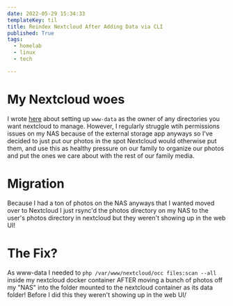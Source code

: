 ```yaml
---
date: 2022-05-29 15:34:33
templateKey: til
title: Reindex Nextcloud After Adding Data via CLI
published: True
tags:
  - homelab
  - linux
  - tech

---
```


# My Nextcloud woes

I wrote [here]("nextcloud-permissions-with-zfs-and-ansible-nas") about setting
up `www-data` as the owner of any directories you want nextcloud to manage.
However, I regularly struggle wtih permissions issues on my NAS because of the
external storage app anyways so I've decided to just put our photos in the spot
Nextcloud would otherwise put them, and use this as healthy pressure on our
family to organize our photos and put the ones we care about with the rest of
our family media.

# Migration

Because I had a ton of photos on the NAS anyways that I wanted moved over to
Nextcloud I just rsync'd the photos directory on my NAS to the user's photos
directory in nextcloud but they weren't showing up in the web UI!

# The Fix?

As www-data I needed to `php /var/www/nextcloud/occ files:scan --all` inside my
nextcloud docker container AFTER moving a bunch of photos off my "NAS" into the
folder mounted to the nextcloud container as its data folder! Before I did this
they weren't showing up in the web UI/
